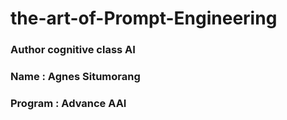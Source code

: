 # the-art-of-Prompt-Engineering
### Author cognitive class AI
### Name : Agnes Situmorang
### Program : Advance AAI
